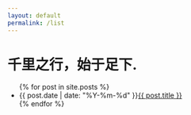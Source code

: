```yaml
---
layout: default
permalink: /list
---
```

<div class="home home-list">
  <h1 class="page-heading">千里之行，始于足下.</h1>
  <ul class="post-list">
    {% for post in site.posts %}
	<li>
		<time>{{ post.date | date: "%Y-%m-%d" }}</time><a class="post-link" href="{{ post.url | prepend: site.baseurl }}" title="{{ post.title }}">{{ post.title }}</a>
	</li>
    {% endfor %}
  </ul>
</div>
